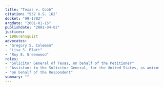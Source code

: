 ```yaml
---
title: "Texas v. Cobb"
citation: "532 U.S. 162"
docket: "99-1702"
argdate: "2001-01-16"
publishdate: "2001-04-02"
justices:
- 1986rehnquist
advocates:
- "Gregory S. Coleman"
- "Lisa S. Blatt"
- "Roy E. Greenwood"
roles:
- "Solicitor General of Texas, on behalf of the Petitioner"
- "Assistant to the Solicitor General, for the United States, as amicus curiae, supporting the Petitioner"
- "on behalf of the Respondent"
summary: ""
---
```


